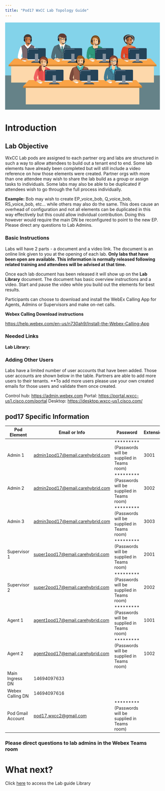 ```yaml
---
title: "Pod17 WxCC Lab Topology Guide"
---
```

![description](/images/webexcclab.jpg)



# Introduction

## Lab Objective

WxCC Lab pods are assigned to each partner org and labs are structured in such a way to allow attendees to build out a tenant end to end.  Some lab elements have already been completed but will still include a video reference on how those elements were created.  Partner orgs with more than one attendee may wish to share the lab build as a group or assign tasks to individuals.  Some labs may also be able to be duplicated if attendees wish to go through the full process individually.

**Example:**
Bob may wish to create EP_voice_bob, Q_voice_bob, RS_voice_bob, etc... while others may also do the same.  This does cause an overhead of configuration and not all elements can be duplicated in this way effectively but this could allow individual contribution.  Doing this however would require the main DN be reconfigured to point to the new EP. Please direct any questions to Lab Admins.

### Basic Instructions

Labs will have 2 parts - a document and a video link.  The document is an online link given to you at the opening of each lab.  **Only labs that have been open are available.  This information is normally released following related training and attendees will be advised at that time.**

Once each lab document has been released it will show up on the **Lab Library** document.  The document has basic overview instructions and a video.  Start and pause the video while you build out the elements for best results.

Participants can choose to download and install the WebEx Calling App for Agents, Admins or Supervisors and make on-net calls.

**Webex Calling Download instructions**

https://help.webex.com/en-us/n730ah9/Install-the-Webex-Calling-App

### Needed Links 
**Lab Library:**  

### Adding Other Users
Labs have a limited number of user accounts that have been added.  Those user accounts are shown below in the table.  Partners are able to add more users to their tenants.
**To add more users please use your own created emails for those users and validate them once created.
 

Control hub: https://admin.webex.com
Portal: https://portal.wxcc-us1.cisco.com/portal
Desktop: https://desktop.wxcc-us1.cisco.com/

## pod17 Specific Information

| Pod Element        | Email or Info                   | Password  | Extension |
|--------------------|---------------------------------|-----------|-----------|
| Admin 1            | admin1pod17@email.carehybrid.com | ********* (Passwords will be supplied in Teams room) | 3001      |
| Admin 2            | admin2pod17@email.carehybrid.com | ********* (Passwords will be supplied in Teams room) | 3002      |
| Admin 3            | admin3pod17@email.carehybrid.com | ********* (Passwords will be supplied in Teams room) | 3003      |
| Supervisor 1       | super1pod17@email.carehybrid.com | ********* (Passwords will be supplied in Teams room) | 2001      |
| Supervisor 2       | super2pod17@email.carehybrid.com | ********* (Passwords will be supplied in Teams room) | 2002      |
| Agent 1            | agent1pod17@email.carehybrid.com | ********* (Passwords will be supplied in Teams room) | 1001      |
| Agent 2            | agent2pod17@email.carehybrid.com | ********* (Passwords will be supplied in Teams room) | 1002      |
| Main Ingress DN | 14694097633                    |           |           |
| Webex Calling DN | 14694097616                   |           |           |
| Pod Gmail Account  | pod17.wxcc2@gmail.com            | ********* (Passwords will be supplied in Teams room) |           |

### Please direct questions to lab admins in the Webex Teams room

# What next?
Click [here](LabLibrary) to access the Lab guide Library